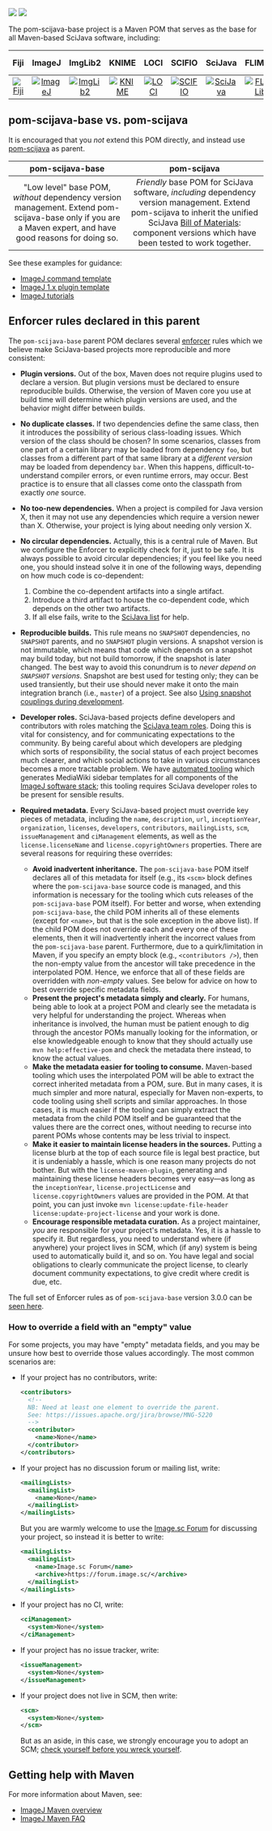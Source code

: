 [![](https://img.shields.io/maven-central/v/org.scijava/pom-scijava-base.svg)](https://search.maven.org/#search%7Cgav%7C1%7Cg%3A%22org.scijava%22%20AND%20a%3A%22pom-scijava-base%22)
[![](https://github.com/scijava/pom-scijava-base/actions/workflows/build-main.yml/badge.svg)](https://github.com/scijava/pom-scijava-base/actions/workflows/build-main.yml)

The pom-scijava-base project is a Maven POM that serves as the base for all
Maven-based SciJava software, including:

| Fiji | ImageJ | ImgLib2 | KNIME | LOCI | SCIFIO | SciJava | FLIMLib | Virtual Cell |
|:----:|:------:|:-------:|:-----:|:----:|:------:|:-------:|:----------:|:------------:|
| [![Fiji](https://scijava.org/icons/fiji-icon-64.png)](https://github.com/fiji) | [![ImageJ](https://scijava.org/icons/imagej2-icon-64.png)](https://github.com/imagej) | [![ImgLib2](https://scijava.org/icons/imglib2-icon-64.png)](https://github.com/imglib) | [![KNIME](https://scijava.org/icons/knime-icon-64.png)](https://knime.org) | [![LOCI](https://scijava.org/icons/loci-icon-64.png)](https://github.com/uw-loci) | [![SCIFIO](https://scijava.org/icons/scifio-icon-64.png)](https://github.com/scifio) | [![SciJava](https://scijava.org/icons/scijava-icon-64.png)](https://github.com/scijava) | [![FLIMLib](https://scijava.org/icons/flimlib-icon-64.png)](https://github.com/flimlib) | [![Virtual Cell](https://scijava.org/icons/vcell-icon-64.png)](https://github.com/virtualcell) |

## pom-scijava-base vs. pom-scijava

It is encouraged that you _not_ extend this POM directly, and instead
use [pom-scijava](https://github.com/scijava/pom-scijava) as parent.

| pom-scijava-base | pom-scijava |
|:----------------:|:-----------:|
| "Low level" base POM, _without_ dependency version management. Extend pom-scijava-base only if you are a Maven expert, and have good reasons for doing so. | _Friendly_ base POM for SciJava software, _including_ dependency version management. Extend pom-scijava to inherit the unified SciJava [Bill of Materials](https://imagej.net/BOM): component versions which have been tested to work together. |

See these examples for guidance:

* [ImageJ command template](https://github.com/imagej/example-imagej-command)
* [ImageJ 1.x plugin template](https://github.com/imagej/example-legacy-plugin)
* [ImageJ tutorials](https://github.com/imagej/tutorials)

## Enforcer rules declared in this parent

The `pom-scijava-base` parent POM declares several
[enforcer](https://maven.apache.org/enforcer/maven-enforcer-plugin/) rules which
we believe make SciJava-based projects more reproducible and more consistent:

* __Plugin versions.__ Out of the box, Maven does not require plugins used to
  declare a version. But plugin versions must be declared to ensure
  reproducible builds. Otherwise, the version of Maven core you use at build
  time will determine which plugin versions are used, and the behavior might
  differ between builds.

* __No duplicate classes.__ If two dependencies define the same class, then
  it introduces the possibility of serious class-loading issues. Which version
  of the class should be chosen? In some scenarios, classes from one part of a
  certain library may be loaded from dependency `foo`, but classes from a
  different part of that same library at a _different version_ may be loaded
  from dependency `bar`. When this happens, difficult-to-understand compiler
  errors, or even runtime errors, may occur. Best practice is to ensure that
  all classes come onto the classpath from exactly _one_ source.

* __No too-new dependencies.__ When a project is compiled for Java version X,
  then it may not use any dependencies which require a version newer than X.
  Otherwise, your project is lying about needing only version X.

* __No circular dependencies.__ Actually, this is a central rule of Maven. But
  we configure the Enforcer to explicitly check for it, just to be safe. It is
  always possible to avoid circular dependencies; if you feel like you need
  one, you should instead solve it in one of the following ways, depending on
  how much code is co-dependent:
    1. Combine the co-dependent artifacts into a single artifact.
    2. Introduce a third artifact to house the co-dependent code, which depends
       on the other two artifacts.
    3. If all else fails, write to the
       [SciJava list](https://groups.google.com/group/scijava) for help.

* __Reproducible builds.__ This rule means no `SNAPSHOT` dependencies, no
  `SNAPSHOT` parents, and no `SNAPSHOT` plugin versions. A snapshot version is
  not immutable, which means that code which depends on a snapshot may build
  today, but not build tomorrow, if the snapshot is later changed. The best way
  to avoid this conundrum is to _never depend on `SNAPSHOT` versions_. Snapshot
  are best used for testing only; they can be used transiently, but their use
  should never make it onto the main integration branch (i.e., `master`) of a
  project. See also
  [Using snapshot couplings during development](https://imagej.net/Architecture#Using_snapshot_couplings_during_development).

* __Developer roles.__ SciJava-based projects define developers and
  contributors with roles matching the
  [SciJava team roles](https://imagej.net/Team). Doing this is vital for
  consistency, and for communicating expectations to the community. By being
  careful about which developers are pledging which sorts of responsibility,
  the social status of each project becomes much clearer, and which social
  actions to take in various circumstances becomes a more tractable problem.
  We have [automated tooling](https://github.com/scijava/mediawiki-maven-info)
  which generates MediaWiki sidebar templates for all components of the
  [ImageJ software stack](https://imagej.net/Architecture#Definitions); this
  tooling requires SciJava developer roles to be present for sensible results.

* __Required metadata.__ Every SciJava-based project must override key pieces
  of metadata, including the `name`, `description`, `url`, `inceptionYear`,
  `organization`, `licenses`, `developers`, `contributors`, `mailingLists`,
  `scm`, `issueManagement` and `ciManagement` elements, as well as the
  `license.licenseName` and `license.copyrightOwners` properties.
  There are several reasons for requiring these overrides:
    * __Avoid inadvertent inheritance.__ The `pom-scijava-base` POM itself
      declares all of this metadata for itself (e.g., its `<scm>` block defines
      where the `pom-scijava-base` source code is managed, and this information
      is necessary for the tooling which cuts releases of the
      `pom-scijava-base` POM itself). For better and worse, when extending
      `pom-scijava-base`, the child POM inherits all of these elements (except
      for `<name>`, but that is the sole exception in the above list). If the
      child POM does not override each and every one of these elements, then it
      will inadvertently inherit the incorrect values from the
      `pom-scijava-base` parent. Furthermore, due to a quirk/limitation in
      Maven, if you specify an empty block (e.g., `<contributors />`), then the
      non-empty value from the ancestor will take precedence in the
      interpolated POM. Hence, we enforce that all of these fields are
      overridden with _non-empty_ values. See below for advice on how to best
      override specific metadata fields.
    * __Present the project's metadata simply and clearly.__ For humans, being
      able to look at a project POM and clearly see the metadata is very
      helpful for understanding the project. Whereas when inheritance is
      involved, the human must be patient enough to dig through the ancestor
      POMs manually looking for the information, or else knowledgeable enough
      to know that they should actually use `mvn help:effective-pom` and check
      the metadata there instead, to know the actual values.
    * __Make the metadata easier for tooling to consume.__ Maven-based tooling
      which uses the interpolated POM will be able to extract the correct
      inherited metadata from a POM, sure. But in many cases, it is much
      simpler and more natural, especially for Maven non-experts, to code
      tooling using shell scripts and similar approaches. In those cases, it is
      much easier if the tooling can simply extract the metadata from the child
      POM itself and be guaranteed that the values there are the correct ones,
      without needing to recurse into parent POMs whose contents may be less
      trivial to inspect.
    * __Make it easier to maintain license headers in the sources.__ Putting a
      license blurb at the top of each source file is legal best practice, but
      it is undeniably a hassle, which is one reason many projects do not
      bother. But with the `license-maven-plugin`, generating and maintaining
      these license headers becomes very easy—as long as the `inceptionYear`,
      `license.projectLicense` and `license.copyrightOwners` values are
      provided in the POM. At that point, you can just invoke `mvn
      license:update-file-header license:update-project-license` and your work
      is done.
    * __Encourage responsible metadata curation.__ As a project maintainer,
      _you_ are responsible for your project's metadata. Yes, it is a hassle to
      specify it. But regardless, you need to understand where (if anywhere)
      your project lives in SCM, which (if any) system is being used to
      automatically build it, and so on. You have legal and social obligations
      to clearly communicate the project license, to clearly document community
      expectations, to give credit where credit is due, etc.

The full set of Enforcer rules as of `pom-scijava-base` version 3.0.0 can be
[seen here](https://github.com/scijava/pom-scijava-base/blob/pom-scijava-base-3.0.0/pom.xml#L542-L638).

### How to override a field with an "empty" value

For some projects, you may have "empty" metadata fields, and you may be unsure
how best to override those values accordingly. The most common scenarios are:

*   If your project has no contributors, write:
    ```xml
    <contributors>
      <!--
      NB: Need at least one element to override the parent.
      See: https://issues.apache.org/jira/browse/MNG-5220
      -->
      <contributor>
        <name>None</name>
      </contributor>
    </contributors>
    ```
*   If your project has no discussion forum or mailing list, write:
    ```xml
    <mailingLists>
      <mailingList>
        <name>None</name>
      </mailingList>
    </mailingLists>
    ```
    But you are warmly welcome to use the
    [Image.sc Forum](https://forum.image.sc/) for discussing your project,
    so instead it is better to write:
    ```xml
    <mailingLists>
      <mailingList>
        <name>Image.sc Forum</name>
        <archive>https://forum.image.sc/</archive>
      </mailingList>
    </mailingLists>
    ```
*   If your project has no CI, write:
    ```xml
    <ciManagement>
      <system>None</system>
    </ciManagement>
    ```
*   If your project has no issue tracker, write:
    ```xml
    <issueManagement>
      <system>None</system>
    </issueManagement>
    ```
*   If your project does not live in SCM, then write:
    ```xml
    <scm>
      <system>None</system>
    </scm>
    ```
    But as an aside, in this case, we strongly encourage you to adopt an SCM;
    [check yourself before you wreck yourself](https://imagej.net/Distribution).

## Getting help with Maven

For more information about Maven, see:

* [ImageJ Maven overview](https://imagej.net/Maven)
* [ImageJ Maven FAQ](https://imagej.net/Maven_-_Frequently_Asked_Questions)
